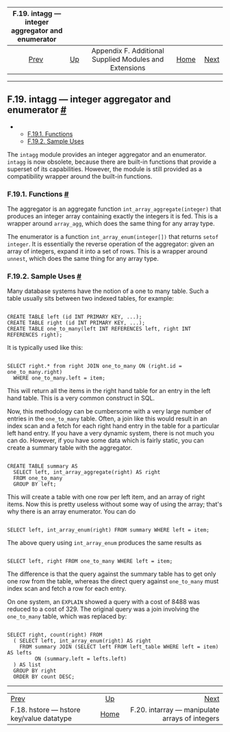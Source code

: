 <!--?xml version="1.0" encoding="UTF-8" standalone="no"?-->

|         F.19. intagg — integer aggregator and enumerator        |                                                                             |                                                        |                                                       |                                                                         |
| :-------------------------------------------------------------: | :-------------------------------------------------------------------------- | :----------------------------------------------------: | ----------------------------------------------------: | ----------------------------------------------------------------------: |
| [Prev](hstore.html "F.18. hstore — hstore key/value datatype")  | [Up](contrib.html "Appendix F. Additional Supplied Modules and Extensions") | Appendix F. Additional Supplied Modules and Extensions | [Home](index.html "PostgreSQL 17devel Documentation") |  [Next](intarray.html "F.20. intarray — manipulate arrays of integers") |

***

## F.19. intagg — integer aggregator and enumerator [#](#INTAGG)

*   *   [F.19.1. Functions](intagg.html#INTAGG-FUNCTIONS)
    *   [F.19.2. Sample Uses](intagg.html#INTAGG-SAMPLES)



The `intagg` module provides an integer aggregator and an enumerator. `intagg` is now obsolete, because there are built-in functions that provide a superset of its capabilities. However, the module is still provided as a compatibility wrapper around the built-in functions.

### F.19.1. Functions [#](#INTAGG-FUNCTIONS)



The aggregator is an aggregate function `int_array_aggregate(integer)` that produces an integer array containing exactly the integers it is fed. This is a wrapper around `array_agg`, which does the same thing for any array type.



The enumerator is a function `int_array_enum(integer[])` that returns `setof integer`. It is essentially the reverse operation of the aggregator: given an array of integers, expand it into a set of rows. This is a wrapper around `unnest`, which does the same thing for any array type.

### F.19.2. Sample Uses [#](#INTAGG-SAMPLES)

Many database systems have the notion of a one to many table. Such a table usually sits between two indexed tables, for example:

```

CREATE TABLE left (id INT PRIMARY KEY, ...);
CREATE TABLE right (id INT PRIMARY KEY, ...);
CREATE TABLE one_to_many(left INT REFERENCES left, right INT REFERENCES right);
```

It is typically used like this:

```

SELECT right.* from right JOIN one_to_many ON (right.id = one_to_many.right)
  WHERE one_to_many.left = item;
```

This will return all the items in the right hand table for an entry in the left hand table. This is a very common construct in SQL.

Now, this methodology can be cumbersome with a very large number of entries in the `one_to_many` table. Often, a join like this would result in an index scan and a fetch for each right hand entry in the table for a particular left hand entry. If you have a very dynamic system, there is not much you can do. However, if you have some data which is fairly static, you can create a summary table with the aggregator.

```

CREATE TABLE summary AS
  SELECT left, int_array_aggregate(right) AS right
  FROM one_to_many
  GROUP BY left;
```

This will create a table with one row per left item, and an array of right items. Now this is pretty useless without some way of using the array; that's why there is an array enumerator. You can do

```

SELECT left, int_array_enum(right) FROM summary WHERE left = item;
```

The above query using `int_array_enum` produces the same results as

```

SELECT left, right FROM one_to_many WHERE left = item;
```

The difference is that the query against the summary table has to get only one row from the table, whereas the direct query against `one_to_many` must index scan and fetch a row for each entry.

On one system, an `EXPLAIN` showed a query with a cost of 8488 was reduced to a cost of 329. The original query was a join involving the `one_to_many` table, which was replaced by:

```

SELECT right, count(right) FROM
  ( SELECT left, int_array_enum(right) AS right
    FROM summary JOIN (SELECT left FROM left_table WHERE left = item) AS lefts
         ON (summary.left = lefts.left)
  ) AS list
  GROUP BY right
  ORDER BY count DESC;
```

***

|                                                                 |                                                                             |                                                                         |
| :-------------------------------------------------------------- | :-------------------------------------------------------------------------: | ----------------------------------------------------------------------: |
| [Prev](hstore.html "F.18. hstore — hstore key/value datatype")  | [Up](contrib.html "Appendix F. Additional Supplied Modules and Extensions") |  [Next](intarray.html "F.20. intarray — manipulate arrays of integers") |
| F.18. hstore — hstore key/value datatype                        |            [Home](index.html "PostgreSQL 17devel Documentation")            |                          F.20. intarray — manipulate arrays of integers |
